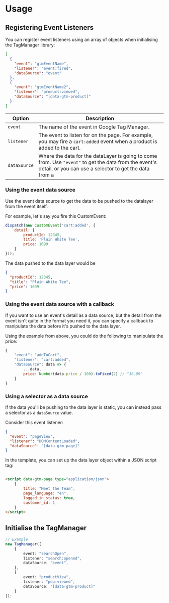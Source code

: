 # Usage

## Registering Event Listeners

You can register event listeners using an array of objects when initialising the TagManager library:

```json
[
  {
    "event": "gtmEventName",
    "listener": "event:fired",
    "dataSource": "event"
  },
  {
    "event": "gtmEventName2",
    "listener": "product:viewed",
    "dataSource": "[data-gtm-product]"
  }
]
```

| Option   | Description |
| ----- | --- |
| `event` | The name of the event in Google Tag Manager.
| `listener` | The event to listen for on the page. For example, you may fire a `cart:added` event when a product is added to the cart. |
| `dataSource` | Where the data for the dataLayer is going to come from. Use `"event"` to get the data from the event's detail, or you can use a selector to get the data from a |

### Using the event data source

Use the event data source to get the data to be pushed to the datalayer from the event itself.

For example, let's say you fire this CustomEvent:

```javascript
dispatch(new CustomEvent('cart:added', {
    detail: {
        productId: 12345,
        title: 'Plain White Tee',
        price: 1699
    }
}));
```

The data pushed to the data layer would be

```json
{
  "productId": 12345,
  "title": "Plain White Tee",
  "price": 1699
}
```

### Using the event data source with a callback

If you want to use an event's detail as a data source, but the detail from the event isn't quite in the format you need
it, you can specify a callback to manipulate the data before it's pushed to the data layer.

Using the example from above, you could do the following to manipulate the price:

```javascript
{
    "event": "addToCart",
    "listener": "cart:added",
    "dataSource": data => {
        ...data,
        price: Number(data.price / 100).toFixed(2) // "16.99"
    }
}
```

### Using a selector as a data source

If the data you'll be pushing to the data layer is static, you can instead pass a selector as a `dataSource` value.

Consider this event listener:

```json
{
  "event": "pageView",
  "listener": "DOMContentLoaded",
  "dataSource": "[data-gtm-page]"
}
```

In the template, you can set up the data layer object within a JSON script tag:

```html

<script data-gtm-page type="application/json">
    {
        title: "Meet the Team",
        page_language: "en",
        logged_in_status: true,
        customer_id: 1
    }
</script>
```

## Initialise the TagManager

```typescript
// Example
new TagManager([
    {
        event: "searchOpen",
        listener: "search:opened",
        dataSource: "event",
    },
    {
        event: "productView",
        listener: "pdp:viewed",
        dataSource: "[data-gtm-product]"
    }
]);
```
